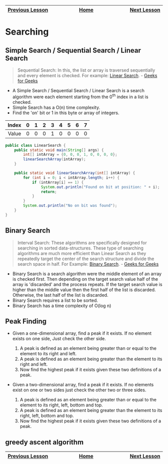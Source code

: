 | [Previous Lesson](https://github.com/Kevin-Lago/java-guide/tree/main/src/) <img width=1000/> | [Home](https://github.com/Kevin-Lago/java-guide) <img width=1000/> | [Next Lesson](https://github.com/Kevin-Lago/java-hackerrank-solutions/tree/main/src/)<img width=1000> |
|:---------------------------------------------------------------------------------------------|:------------------------------------------------------------------:|------------------------------------------------------------------------------------------------------:|

# Searching

## Simple Search / Sequential Search / Linear Search

> Sequential Search: In this, the list or array is traversed sequentially and every element is checked. For example: [Linear Search](https://www.geeksforgeeks.org/linear-search/). - [Geeks for Geeks](https://www.geeksforgeeks.org/searching-algorithms/)

- A Simple Search / Sequential Search / Linear Search is a search algorithm were each element starting from the 0<sup>th</sup> index in a list is checked.
- Simple Search has a O(n) time complexity.
- Find the 'on' bit or 1 in this byte or array of integers.

| Index |  0  |  1  |  2  |  3  |  4  |  5  |  6  |  7  |
|:-----:|:---:|:---:|:---:|:---:|:---:|:---:|:---:|:---:|
| Value |  0  |  0  |  0  |  1  |  0  |  0  |  0  |  0  |

```java
public class LinearSearch {
    public static void main(String[] args) {
        int[] intArray = {0, 0, 0, 1, 0, 0, 0, 0};
        linearSearchArray(intArray);
    }

    public static void linearSearchArray(int[] intArray) {
        for (int i = 0; i < intArray.length; i++) {
            if (intArray[i] == 1) {
                System.out.println("Found on bit at position: " + i);
                return;
            }
        }
        System.out.println("No on bit was found");
    }
}
```

## Binary Search

> Interval Search: These algorithms are specifically designed for searching in sorted data-structures. These type of searching algorithms are much more efficient than Linear Search as they repeatedly target the center of the search structure and divide the search space in half. For Example: [Binary Search](https://www.geeksforgeeks.org/binary-search/). - [Geeks for Geeks](https://www.geeksforgeeks.org/searching-algorithms/)

- Binary Search is a search algorithm were the middle element of an array is checked first. Then depending on the target search value half of the array is 'discarded' and the process repeats. If the target search value is higher than the middle value then the first half of the list is discarded. Otherwise, the last half of the list is discarded.
- Binary Search requires a list to be sorted.
- Binary Search has a time complexity of O(log n)

## Peak Finding

- Given a one-dimensional array, find a peak if it exists. If no element exists on one side, Just check the other side.

  1. A peak is defined as an element being greater than or equal to the element to its right and left.
  2. A peak is defined as an element being greater than the element to its right and left.
  3. Now find the highest peak if it exists given these two definitions of a peak.

- Given a two-dimensional array, find a peak if it exists. If no elements exist on one or two sides just check the other two or three sides.

  1. A peak is defined as an element being greater than or equal to the element to its right, left, bottom and top.
  2. A peak is defined as an element being greater than the element to its right, left, bottom and top.
  3. Now find the highest peak if it exists given these two definitions of a peak.

## greedy ascent algorithm

| <img width=1000/> [Previous Lesson](https://github.com/Kevin-Lago/java-guide/tree/main/src/) | <img width=1000/> [Home](https://github.com/Kevin-Lago/java-guide) | <img width=1000> [Next Lesson](https://github.com/Kevin-Lago/java-hackerrank-solutions/tree/main/src/) |
|:---------------------------------------------------------------------------------------------|:------------------------------------------------------------------:|-------------------------------------------------------------------------------------------------------:|
